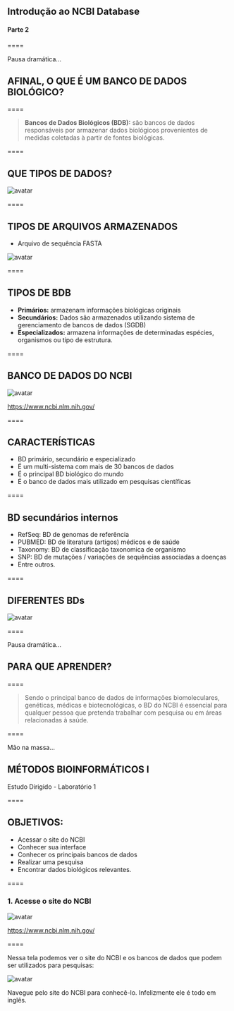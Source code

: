 <!-- .slide: data-background="img/motivation.jpg" -->

## Introdução ao NCBI Database
#### Parte 2

====

Pausa dramática...

## AFINAL, O QUE É UM BANCO DE DADOS BIOLÓGICO?

====

>**Bancos de Dados Biológicos (BDB):** são bancos de dados responsáveis por armazenar dados biológicos provenientes de medidas coletadas à partir de fontes biológicas.

====

## QUE TIPOS DE DADOS?


![avatar][avatar]

[avatar]: ../shared/img/bd.png

====

## TIPOS DE ARQUIVOS ARMAZENADOS

- Arquivo de sequência FASTA

![avatar][avatar]

[avatar]: ../shared/img/Fig6.jpg

====

## TIPOS DE BDB

- **Primários:** armazenam informações biológicas originais
- **Secundários:** Dados são armazenados utilizando sistema de gerenciamento de bancos de dados (SGDB)
- **Especializados:** armazena informações de determinadas espécies, organismos ou tipo de estrutura. 

====

## BANCO DE DADOS DO NCBI

![avatar][avatar]

[avatar]: ../shared/img/1.png

https://www.ncbi.nlm.nih.gov/

====

## CARACTERÍSTICAS

- BD primário, secundário e especializado
- É um multi-sistema com mais de 30 bancos de dados
- É o principal BD biológico do mundo
- É o banco de dados mais utilizado em pesquisas científicas

====

## BD secundários internos

- RefSeq: BD de genomas de referência
- PUBMED: BD de literatura (artigos) médicos e de saúde
- Taxonomy: BD de classificação taxonomica de organismo
- SNP: BD de mutações / variações de sequências associadas a doenças
- Entre outros.

====

## DIFERENTES BDs

![avatar][avatar]

[avatar]: ../shared/img/2.png

====

Pausa dramática...

## PARA QUE APRENDER?

====

> Sendo o principal banco de dados de informações biomoleculares, genéticas, médicas e biotecnológicas, o BD do NCBI é essencial para qualquer pessoa que pretenda trabalhar com pesquisa ou em áreas relacionadas à saúde.

====

Mão na massa...

## MÉTODOS BIOINFORMÁTICOS I

Estudo Dirigido - Laboratório 1

====

## OBJETIVOS:

- Acessar o site do NCBI
- Conhecer sua interface
- Conhecer os principais bancos de dados
- Realizar uma pesquisa
- Encontrar dados biológicos relevantes.

====

### 1. Acesse o site do NCBI

![avatar][avatar]

[avatar]: ../shared/img/1.png

https://www.ncbi.nlm.nih.gov/

====

Nessa tela podemos ver o site do NCBI e os bancos de dados que podem ser utilizados para pesquisas:

![avatar][avatar]

[avatar]: ../shared/img/1.png

Navegue pelo site do NCBI para conhecê-lo. Infelizmente ele é todo em inglês.

